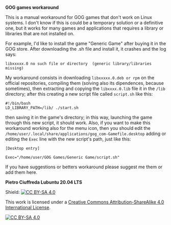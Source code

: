 **GOG games workaround**

This is a manual workaround for GOG games that don't work on Linux systems. I don't know if this is could be a temporary solution or a definitive one, but it works for many games and applications that requires a library or libraries that are not installed on.

For example, I'd like to install the game "Generic Game" after buying it in the GOG store. After downloading the .sh file and install it, it crashes and the log says:

`libxxxxx.0 no such file or directory  (generic library/libraries missing)`

My workaround consists in downloading `libxxxxx.0.deb or rpm` on the official repositories, compiling them (solving also its dipendences, because sometimes), then extracting and copying the `libxxxx.0.lib` file it in the `/lib` directory; after this creating a new script file called `script.sh` like this:

```
#!/bin/bash
LD_LIBRARY_PATH=/lib/ ./start.sh
```
then saving it in the game's directory; in this way, launching the game through this new script, it should work.
Also, if you want to make this workaround working also for the menu icon, then you should edit the `/home/user/.local/share/applications/gog_com-Gamefile.desktop` adding or editing the `Exec` line with the new script's path, just like this:
```
[Desktop entry]

Exec="/home/user/GOG Games/Generic Game/script.sh"
```



If you have suggestions or betters workaround please suggest me them or add them here.


**Pietro Ciuffreda
Lubuntu 20.04 LTS**


Shield: [![CC BY-SA 4.0][cc-by-sa-shield]][cc-by-sa]

This work is licensed under a [Creative Commons Attribution-ShareAlike 4.0
International License][cc-by-sa].

[![CC BY-SA 4.0][cc-by-sa-image]][cc-by-sa]

[cc-by-sa]: http://creativecommons.org/licenses/by-sa/4.0/
[cc-by-sa-image]: https://licensebuttons.net/l/by-sa/4.0/88x31.png
[cc-by-sa-shield]: https://img.shields.io/badge/License-CC%20BY--SA%204.0-lightgrey.svg
